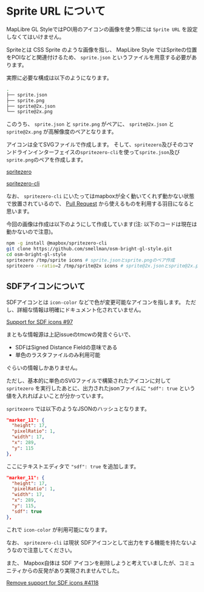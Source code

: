 # Sprite URL について

MapLibre GL StyleではPOI用のアイコンの画像を使う際には `Sprite URL` を設定しなくてはいけません。

Spriteとは CSS Sprite のような画像を指し、 MapLibre Style ではSpriteの位置をPOIなどと関連付けるため、
`sprite.json` というファイルを用意する必要があります。

実際に必要な構成は以下のようになります。

```bash
.
├── sprite.json
├── sprite.png
├── sprite@2x.json
└── sprite@2x.png
```

このうち、 `sprite.json` と `sprite.png` がペアに、
`sprite@2x.json` と `sprite@2x.png` が高解像度のペアとなります。

アイコンは全てSVGファイルで作成します。
そして、`spritezero`及びそのコマンドラインインターフェイスの`spritezero-cli`を使って`sprite.json`及び`sprite.png`のペアを作成します。

[spritezero](https://github.com/mapbox/spritezero/)

[spritezero-cli](https://github.com/mapbox/spritezero-cli)

なお、 `spritezero-cli` にいたってはmapboxが全く動いてくれず動かない状態で放置されているので、 [Pull Request](https://github.com/mapbox/spritezero-cli/pulls) から使えるものを利用する羽目になると思います。

今回の画像は作成は以下のようにして作成しています(注: 以下のコードは現在は動かないので注意)。

```bash
npm -g install @mapbox/spritezero-cli
git clone https://github.com/smellman/osm-bright-gl-style.git
cd osm-bright-gl-style
spritezero /tmp/sprite icons # sprite.jsonとsprite.pngのペア作成
spritezero --ratio=2 /tmp/sprite@2x icons # sprite@2x.jsonとsprite@2x.pngのペア作成
```

## SDFアイコンについて

SDFアイコンとは `icon-color` などで色が変更可能なアイコンを指します。
ただし、詳細な情報は明確にドキュメント化されていません。

[Support for SDF icons #97](https://github.com/mapbox/mapbox-gl-style-spec/issues/97)

まともな情報源は上記issueのtmcwの発言ぐらいで、

- SDFはSigned Distance Fieldの意味である
- 単色のラスタファイルのみ利用可能

ぐらいの情報しかありません。

ただし、基本的に単色のSVGファイルで構築されたアイコンに対して `spritezero` を実行したあとに、出力されたjsonファイルに `"sdf": true` という値を入れればよいことが分かっています。

`spritezero` では以下のようなJSONのハッシュとなります。

```json
"marker_11": {
  "height": 17,
  "pixelRatio": 1,
  "width": 17,
  "x": 289,
  "y": 115
},
```

ここにテキストエディタで `"sdf": true` を追加します。

```json
"marker_11": {
  "height": 17,
  "pixelRatio": 1,
  "width": 17,
  "x": 289,
  "y": 115,
  "sdf": true
},
```

これで `icon-color` が利用可能になります。

なお、 `spritezero-cli` は現状 SDFアイコンとして出力をする機能を持たないようなので注意してください。

また、 Mapbox自体は SDF アイコンを削除しようと考えていましたが、コミュニティからの反発があり実現されませんでした。

[Remove support for SDF icons #4118](https://github.com/mapbox/mapbox-gl-js/issues/4118)
